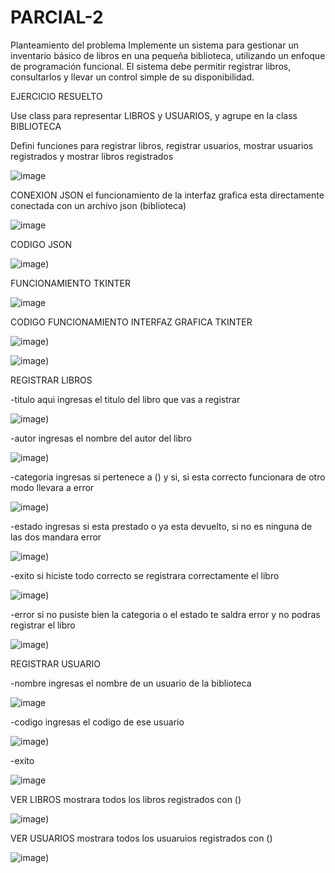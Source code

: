 # PARCIAL-2

Planteamiento del problema Implemente un sistema para gestionar un inventario básico de libros en una pequeña biblioteca, utilizando un enfoque de programación funcional. El sistema debe permitir registrar libros, consultarlos y llevar un control simple de su disponibilidad.

EJERCICIO RESUELTO


Use class para representar LIBROS y USUARIOS, y agrupe en la class BIBLIOTECA

Defini funciones para registrar libros, registrar usuarios, mostrar usuarios registrados y mostrar libros registrados


![image](https://raw.githubusercontent.com/juanedsanchezva/PARCIAL-2/cdb79df8f99d3da0842a5013c66c856f8a14fe99/Funciones.png)



CONEXION JSON
el funcionamiento de la interfaz grafica esta directamente conectada con un archivo json (biblioteca) 


![image](https://raw.githubusercontent.com/juanedsanchezva/PARCIAL-2/cdb79df8f99d3da0842a5013c66c856f8a14fe99/Resultados_Json.png)

CODIGO JSON


![image](https://raw.githubusercontent.com/juanedsanchezva/PARCIAL-2/cdb79df8f99d3da0842a5013c66c856f8a14fe99/Funcionamiento_Json_Codigo.png))


FUNCIONAMIENTO TKINTER


![image](https://raw.githubusercontent.com/juanedsanchezva/PARCIAL-2/cdb79df8f99d3da0842a5013c66c856f8a14fe99/VentanaTkinter.png)

CODIGO FUNCIONAMIENTO INTERFAZ GRAFICA TKINTER


![image](https://github.com/juanedsanchezva/PARCIAL-2/blob/cdb79df8f99d3da0842a5013c66c856f8a14fe99/Funcionamiento_InterfazGrafica_1.png))


![image](https://github.com/juanedsanchezva/PARCIAL-2/blob/cdb79df8f99d3da0842a5013c66c856f8a14fe99/Funcionamiento_InterfazGrafica_2.png))



REGISTRAR LIBROS

-titulo
 aqui ingresas el titulo del libro que vas a registrar


![image](https://raw.githubusercontent.com/juanedsanchezva/PARCIAL-2/cdb79df8f99d3da0842a5013c66c856f8a14fe99/RegistrarLibro_Titulo.png))
 
-autor
 ingresas el nombre del autor del libro


![image](https://raw.githubusercontent.com/juanedsanchezva/PARCIAL-2/cdb79df8f99d3da0842a5013c66c856f8a14fe99/RegistrarLibro_Autor.png))

-categoria
 ingresas si pertenece a () y si, si esta correcto funcionara de otro modo llevara a error


![image](https://raw.githubusercontent.com/juanedsanchezva/PARCIAL-2/cdb79df8f99d3da0842a5013c66c856f8a14fe99/RegistrarLibro_Categoria.png))


-estado
 ingresas si esta prestado o ya esta devuelto, si no es ninguna de las dos mandara error


![image](https://raw.githubusercontent.com/juanedsanchezva/PARCIAL-2/cdb79df8f99d3da0842a5013c66c856f8a14fe99/RegistrarLibro_Estado.png))


-exito
 si hiciste todo correcto se registrara correctamente el libro


![image](https://raw.githubusercontent.com/juanedsanchezva/PARCIAL-2/cdb79df8f99d3da0842a5013c66c856f8a14fe99/RegistrarLibro_Exito.png))

-error
 si no pusiste bien la categoria o el estado te saldra error y no podras registrar el libro


![image](https://raw.githubusercontent.com/juanedsanchezva/PARCIAL-2/cdb79df8f99d3da0842a5013c66c856f8a14fe99/RegistrarLibro_Error.png))




REGISTRAR USUARIO

-nombre
 ingresas el nombre de un usuario de la biblioteca


![image](https://raw.githubusercontent.com/juanedsanchezva/PARCIAL-2/cdb79df8f99d3da0842a5013c66c856f8a14fe99/RegistrarUsuario_Nombre.png)


-codigo
 ingresas el codigo de ese usuario


![image](https://raw.githubusercontent.com/juanedsanchezva/PARCIAL-2/cdb79df8f99d3da0842a5013c66c856f8a14fe99/RegistrarUsuario_Codigo.png))


-exito


![image](https://raw.githubusercontent.com/juanedsanchezva/PARCIAL-2/cdb79df8f99d3da0842a5013c66c856f8a14fe99/RegistrarUsuario_Exito.png)


VER LIBROS
mostrara todos los libros registrados con ()


![image](https://raw.githubusercontent.com/juanedsanchezva/PARCIAL-2/cdb79df8f99d3da0842a5013c66c856f8a14fe99/MostrarLibros.png))

VER USUARIOS
mostrara todos los usuaruios registrados con ()


![image](https://raw.githubusercontent.com/juanedsanchezva/PARCIAL-2/cdb79df8f99d3da0842a5013c66c856f8a14fe99/MostrarUsuarios.png))

